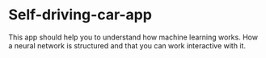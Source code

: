 # Self-driving-car-app

This app should help you to understand how machine learning works. How a neural network is structured and that you can work interactive with it. 

